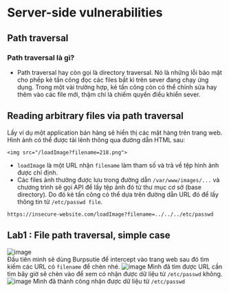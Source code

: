 # Server-side vulnerabilities
## Path traversal
### Path traversal là gì?
- Path traversal hay còn gọi là directory traversal. Nó là những lỗi bảo mật cho phếp kẻ tấn công đọc các files bất kì trên sever đang chạy ứng dụng. Trong một vài trường hợp, kẻ tấn công còn có thể chỉnh sửa hay thêm vào các file mới, thậm chí là chiếm quyền điều khiển sever. 
## Reading arbitrary files via path traversal
Lấy ví dụ một application bán hàng sẽ hiển thị các mặt hàng trên trang web. Hình ảnh có thể được tải lênh thông qua đường dẫn HTML sau:
```html=
<img src="/loadImage?filename=218.png">
```
- ```loadImage``` là một URL nhận ```filename``` làm tham số và trả về tệp hình ảnh được chỉ định.
- Các files ảnh thường được lưu trong đường dẫn ```/var/www/images/...``` và chương trình sẽ gọi API để lấy tệp ảnh đó từ thư mục cơ sở (base directory). Do đó kẻ tấn công có thể dựa trên đường dẫn URL đó để lấy thông tin từ ```/etc/passwd file```.
```url=
https://insecure-website.com/loadImage?filename=../../../etc/passwd
```
## Lab1 : File path traversal, simple case
![image](https://github.com/user-attachments/assets/c534308c-084d-4bdf-9faa-b11fb522bafe)  
Đầu tiên mình sẽ dùng Burpsutie để intercept vào trang web sau đó tìm kiếm các URL có ```filename``` để chèn nhé.
![image](https://github.com/user-attachments/assets/65a56864-204e-40e5-bdc4-9c33cf887a55)
Mình đã tìm được URL cần tìm bây giờ sẽ chèn vào để xem có nhận được dữ liệu từ ```/etc/passwd``` không.
![image](https://github.com/user-attachments/assets/0d6cc7bf-791d-4bad-b621-bb591b83a8d5)
Mình đã thành công nhận được dữ liệu từ ```/etc/passwd```
